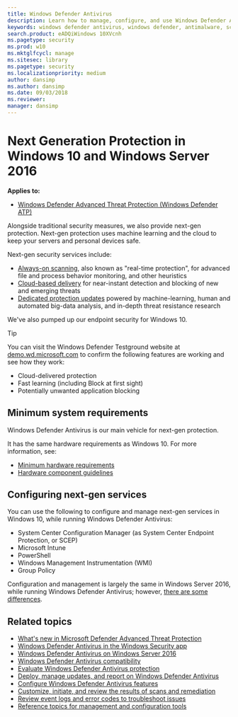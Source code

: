 ```yaml
---
title: Windows Defender Antivirus
description: Learn how to manage, configure, and use Windows Defender AV, the built-in antimalware and antivirus product available in Windows 10 and Windows Server 2016
keywords: windows defender antivirus, windows defender, antimalware, scep, system center endpoint protection, system center configuration manager, virus, malware, threat, detection, protection, security
search.product: eADQiWindows 10XVcnh
ms.pagetype: security
ms.prod: w10
ms.mktglfcycl: manage
ms.sitesec: library
ms.pagetype: security
ms.localizationpriority: medium
author: dansimp
ms.author: dansimp
ms.date: 09/03/2018
ms.reviewer: 
manager: dansimp
---
```


# Next Generation Protection in Windows 10 and Windows Server 2016

**Applies to:**

- [Windows Defender Advanced Threat Protection (Windows Defender ATP)](https://go.microsoft.com/fwlink/p/?linkid=2069559)

Alongside traditional security measures, we also provide next-gen protection. Next-gen protection uses machine learning and the cloud to keep your servers and personal devices safe.

Next-gen security services include:

- [Always-on scanning](configure-real-time-protection-windows-defender-antivirus.md), also known as "real-time protection", for advanced file and process behavior monitoring, and other heuristics
- [Cloud-based delivery](utilize-microsoft-cloud-protection-windows-defender-antivirus.md) for near-instant detection and blocking of new and emerging threats
- [Dedicated protection updates](manage-updates-baselines-windows-defender-antivirus.md) powered by machine-learning, human and automated big-data analysis, and in-depth threat resistance research

We've also pumped up our endpoint security for Windows 10.

>[!TIP]
>You can visit the Windows Defender Testground website at [demo.wd.microsoft.com](https://demo.wd.microsoft.com?ocid=cx-wddocs-testground) to confirm the following features are working and see how they work:
>
>- Cloud-delivered protection
>- Fast learning (including Block at first sight)
>- Potentially unwanted application blocking

## Minimum system requirements

Windows Defender Antivirus is our main vehicle for next-gen protection.

It has the same hardware requirements as Windows 10. For more information, see:

- [Minimum hardware requirements](https://msdn.microsoft.com/library/windows/hardware/dn915086.aspx)
- [Hardware component guidelines](https://msdn.microsoft.com/library/windows/hardware/dn915049.aspx)

## Configuring next-gen services

You can use the following to configure and manage next-gen services in Windows 10, while running Windows Defender Antivirus:

- System Center Configuration Manager (as System Center Endpoint Protection, or SCEP)
- Microsoft Intune
- PowerShell
- Windows Management Instrumentation (WMI)
- Group Policy

Configuration and management is largely the same in Windows Server 2016, while running  Windows Defender Antivirus; however, [there are some differences](windows-defender-antivirus-on-windows-server-2016.md).

## Related topics

- [What's new in Microsoft Defender Advanced Threat Protection](../microsoft-defender-atp/whats-new-in-microsoft-defender-atp.md)
- [Windows Defender Antivirus in the Windows Security app](windows-defender-security-center-antivirus.md)
- [Windows Defender Antivirus on Windows Server 2016](windows-defender-antivirus-on-windows-server-2016.md)
- [Windows Defender Antivirus compatibility](windows-defender-antivirus-compatibility.md)
- [Evaluate Windows Defender Antivirus protection](evaluate-windows-defender-antivirus.md)
- [Deploy, manage updates, and report on Windows Defender Antivirus](deploy-manage-report-windows-defender-antivirus.md)
- [Configure Windows Defender Antivirus features](configure-windows-defender-antivirus-features.md)
- [Customize, initiate, and review the results of scans and remediation](customize-run-review-remediate-scans-windows-defender-antivirus.md)
- [Review event logs and error codes to troubleshoot issues](troubleshoot-windows-defender-antivirus.md)
- [Reference topics for management and configuration tools](configuration-management-reference-windows-defender-antivirus.md)
